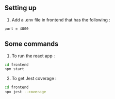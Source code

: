 ## Setting up
1. Add a .env file in frontend that has the following :
```bash
port = 4000
```
## Some commands 
1. To run the react app :
```bash
cd frontend
npm start
```
2. To get Jest coverage :
```bash
cd frontend
npx jest --coverage
```
